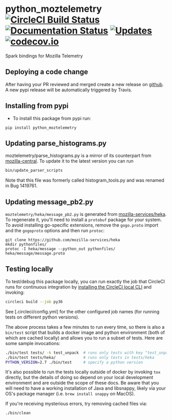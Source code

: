 
# python_moztelemetry [![CircleCI Build Status](https://circleci.com/gh/mozilla/python_moztelemetry/tree/master.svg?style=svg)](https://circleci.com/gh/mozilla/python_moztelemetry/tree/master) [![Documentation Status](http://readthedocs.org/projects/python_moztelemetry/badge/?version=latest)](https://python_moztelemetry.readthedocs.io/?badge=latest) [![Updates](https://pyup.io/repos/github/mozilla/python_moztelemetry/shield.svg)](https://pyup.io/repos/github/mozilla/python_moztelemetry/) [![codecov.io](https://codecov.io/github/mozilla/python_moztelemetry/coverage.svg?branch=master)](https://codecov.io/github/mozilla/python_moztelemetry?branch=master)

Spark bindings for Mozilla Telemetry

## Deploying a code change
After having your PR reviewed and merged create a new release on [github](https://help.github.com/articles/creating-releases/).
A new pypi release will be automatically triggered by Travis.

## Installing from pypi
- To install this package from pypi run:
```
pip install python_moztelemetry
```

## Updating parse_histograms.py
moztelemetry/parse_histograms.py is a mirror of its counterpart from
[mozilla-central](https://hg.mozilla.org/mozilla-central/raw-file/tip/toolkit/components/telemetry/parse_histograms.py).
To update it to the latest version you can run
```bash
bin/update_parser_scripts
```
Note that this file was formerly called histogram_tools.py and was renamed in Bug 1419761.

## Updating message_pb2.py

`moztelemetry/heka/message_pb2.py` is generated from
[mozilla-services/heka](https://github.com/mozilla-services/heka/blob/dev/message/message.proto).
To regenerate it, you'll need to install a `protobuf` package for your system.
To avoid installing go-specific extensions, remove the `gogo.proto` import
and the `gogoproto` options and then run `protoc`:

```
git clone https://github.com/mozilla-services/heka
mkdir pythonfiles/
protoc -I heka/message --python_out pythonfiles/ heka/message/message.proto
```

## Testing locally

To test/debug this package locally, you can run exactly the job that
CircleCI runs for continuous integration by
[installing the CircleCI local CLI](https://circleci.com/docs/2.0/local-cli/#installing-the-circleci-local-cli-on-macos-and-linux-distros)
and invoking:

```bash
circleci build --job py36
```

See [.circleci/config.yml] for the other configured job names
(for running tests on different python versions).

The above process takes a few minutes to run every time, so there
is also a `bin/test` script that builds a docker image and
python environment (both of which are cached locally) and allows
you to run a subset of tests. Here are some sample invocations:

```bash
./bin/test tests/ -k test_unpack  # runs only tests with key "test_unpack"
./bin/test tests/heka/            # runs only tests in tests/heka
PYTHON_VERSION=2.7 ./bin/test     # specify a python version
```

It's also possible to run the tests locally outside of docker
by invoking `tox` directly, but the details of doing so depend
on your local development environment and are outside the scope
of these docs. Be aware that you will need to have a working
installation of Java and libsnappy, likely via your OS's package
manager (i.e. `brew install snappy` on MacOS).

If you're receiving mysterious errors, try removing cached files via:

    ./bin/clean
